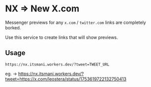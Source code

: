 # NX => New X.com

Messenger previews for any `x.com` / `twitter.com` links are completely borked.

Use this service to create links that will show previews.

## Usage

`https://nx.itsmani.workers.dev/?tweet=TWEET_URL`

eg. -> https://nx.itsmani.workers.dev/?tweet=https://x.com/leostera/status/1753619722132750413
